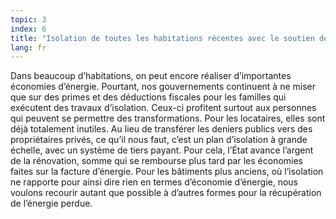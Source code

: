```yaml
---
topic: 3
index: 6
title: "Isolation de toutes les habitations récentes avec le soutien de la collectivité."
lang: fr
---
```

Dans beaucoup d’habitations, on peut encore réaliser d’importantes économies
d’énergie. Pourtant, nos gouvernements continuent à ne miser que sur des
primes et des déductions fiscales pour les familles qui exécutent des travaux
d’isolation. Ceux-ci profitent surtout aux personnes qui peuvent se permettre
des transformations. Pour les locataires, elles sont déjà totalement inutiles.
Au lieu de transférer les deniers publics vers des propriétaires privés, ce
qu’il nous faut, c’est un plan d’isolation à grande échelle, avec un système
de tiers payant. Pour cela, l’État avance l’argent de la rénovation, somme qui
se rembourse plus tard par les économies faites sur la facture d’énergie.
Pour les bâtiments plus anciens, où l’isolation ne rapporte pour ainsi dire
rien en termes d’économie d’énergie, nous voulons recourir autant que possible
à d’autres formes pour la récupération de l’énergie perdue.
